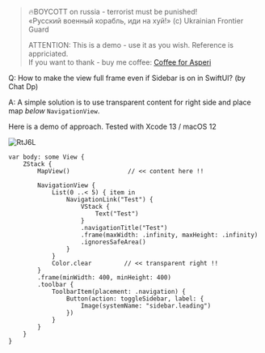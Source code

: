 >
> 🔥BOYCOTT on russia - terrorist must be punished!<br>
> «Русский военный корабль, иди на хуй!» (c) Ukrainian Frontier Guard
> 
> ATTENTION: This is a demo - use it as you wish. Reference is appriciated.<br>
> If you want to thank - buy me coffee: [Coffee for Asperi](https://secure.wayforpay.com/donate/asperi)
>

Q: How to make the view full frame even if Sidebar is on in SwiftUI? (by Chat Dp)

A: A simple solution is to use transparent content for right side and place map *below* `NavigationView`.

Here is a demo of approach. Tested with Xcode 13 / macOS 12

![RtJ6L](https://user-images.githubusercontent.com/62171579/184375065-d68ffb79-6843-4cb5-aafa-50d3e76de4b2.gif)


    var body: some View {
        ZStack {
            MapView()                // << content here !!
            
            NavigationView {
                List(0 ..< 5) { item in
                    NavigationLink("Test") {
                        VStack {
                            Text("Test")
                        }
                        .navigationTitle("Test")
                        .frame(maxWidth: .infinity, maxHeight: .infinity)
                        .ignoresSafeArea()
                    }
                }
                Color.clear         // << transparent right !!
            }
            .frame(minWidth: 400, minHeight: 400)
            .toolbar {
                ToolbarItem(placement: .navigation) {
                    Button(action: toggleSidebar, label: {
                        Image(systemName: "sidebar.leading")
                    })
                }
            }
        }
    }
